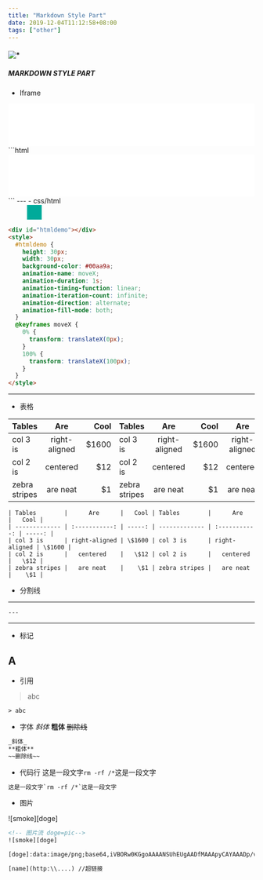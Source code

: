 ```yaml
---
title: "Markdown Style Part"
date: 2019-12-04T11:12:58+08:00
tags: ["other"]
---
```

#### ![*](https://img.shields.io/static/v1?label=smoke&message=<Markdown-Style-Part>&color=green&style=for-the-badge&logo=appveyor)

##### MARKDOWN STYLE PART


- Iframe
<!-- 属性什么的不要错了，最好用双引号括住 -->
<!-- 网易云的iframe需要做些调整，调整如下 -->
<iframe src="//music.163.com/outchain/player?type=2&id=536096151&auto=0&height=66" frameborder="0" width="100%" height="86px"></iframe>
```html
<iframe src="//music.163.com/outchain/player?type=2&id=536096151&auto=0&height=66" frameborder="0" width="100%" height="86px"></iframe>
```
---
- css/html
<div id="htmldemo"></div>
<style>
  #htmldemo {
    height: 30px;
    width: 30px;
    background-color: #00aa9a;
    animation-name: moveX;
    animation-duration: 1s;
    animation-timing-function: linear;
    animation-iteration-count: infinite;
    animation-direction: alternate;
    animation-fill-mode: both;
  }
  @keyframes moveX {
    0% {
      transform: translateX(1px);
    }
    100% {
      transform: translateX(750px);
    }
  }
</style>

```html
<div id="htmldemo"></div>
<style>
  #htmldemo {
    height: 30px;
    width: 30px;
    background-color: #00aa9a;
    animation-name: moveX;
    animation-duration: 1s;
    animation-timing-function: linear;
    animation-iteration-count: infinite;
    animation-direction: alternate;
    animation-fill-mode: both;
  }
  @keyframes moveX {
    0% {
      transform: translateX(0px);
    }
    100% {
      transform: translateX(100px);
    }
  }
</style>
```
---
- 表格

| Tables        |      Are      |   Cool | Tables        |      Are      |   Cool |         Are      |
| ------------- | :-----------: | -----: | ------------- | :-----------: | -----: | :--------------: |
| col 3 is      | right-aligned | \$1600 | col 3 is      | right-aligned | \$1600 |    right-aligned |
| col 2 is      |   centered    |   \$12 | col 2 is      |   centered    |   \$12 |      centered    |
| zebra stripes |   are neat    |    \$1 | zebra stripes |   are neat    |    \$1 |      are neat    |

```text
| Tables        |      Are      |   Cool | Tables        |      Are      |   Cool |
| ------------- | :-----------: | -----: | ------------- | :-----------: | -----: |
| col 3 is      | right-aligned | \$1600 | col 3 is      | right-aligned | \$1600 |
| col 2 is      |   centered    |   \$12 | col 2 is      |   centered    |   \$12 |
| zebra stripes |   are neat    |    \$1 | zebra stripes |   are neat    |    \$1 |
```

- 分割线

---
```text
---
```
---

- 标记

A
---

- 引用

> abc
```html
> abc
```

- 字体
_斜体_
**粗体**
~~删除线~~
```html
_斜体_
**粗体**
~~删除线~~
```

- 代码行
这是一段文字`rm -rf /*`这是一段文字

```html
这是一段文字`rm -rf /*`这是一段文字
```

- 图片


![smoke][doge]
```html
<!-- 图片流 doge=pic-->
![smoke][doge]

[doge]:data:image/png;base64,iVBORw0KGgoAAAANSUhEUgAADfMAAApyCAYAAADp/vULAAAACXBIWXMAAAsTAAALEwEAmpwYAAAgAElEQVR4nOzdaZRV9Zk+7JtiHsQIAsqsgBPihAOBRDEtiSaIQ0yMY2trwCHov40apLHVRNSOEBNRMTgRsdUYWztpE42COIsooEYQFRQEAgiCTMVUVL0feDmLsgoohJJ0e11rsbL3

[name](http:\\....) //超链接
```





